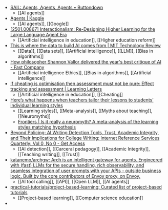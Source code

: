 - [SAIL: Agents, Agents, Agents • Buttondown](https://buttondown.com/SAIL/archive/sail-agents-agents-agents/)
	- [[AI agents]]
- [Agents | Kaggle](https://www.kaggle.com/whitepaper-agents)
	- [[AI agents]], [[Google]]
- [[2501.00867] Interactionalism: Re-Designing Higher Learning for the Large Language Agent Era](https://arxiv.org/abs/2501.00867)
	- [[Artificial intelligence in education]], [[Higher education reform]]
- [This is where the data to build AI comes from | MIT Technology Review](https://www.technologyreview.com/2024/12/18/1108796/this-is-where-the-data-to-build-ai-comes-from/)
	- [[Data]], [[Data sets]], [[Artificial intelligence]], [[LLM]], [[Bias in algorithms]]
- [How philosopher Shannon Vallor delivered the year's best critique of AI - Fast Company](https://www.fastcompany.com/91240425/how-philosopher-shannon-vallor-delivered-the-years-best-critique-of-ai)
	- [[Artificial intelligence Ethics]], [[Bias in algorithms]], [[Artificial intelligence]]
- [If cheating is optimisation then assessment must not be pure: Effect tracking and assessment | Learning Letters](https://learningletters.org/index.php/learn/article/view/28)
	- [[Artificial intelligence in education]], [[Cheating]]
- [Here’s what happens when teachers tailor their lessons to students’ individual learning styles](https://theconversation.com/heres-what-happens-when-teachers-tailor-their-lessons-to-students-individual-learning-styles-242075)
	- [[Learning styles]], [[Meta-analysis]], [[Myths about teaching]], [[Neuromyths]]
	- [Frontiers | Is it really a neuromyth? A meta-analysis of the learning styles matching hypothesis](https://www.frontiersin.org/journals/psychology/articles/10.3389/fpsyg.2024.1428732/full)
- [Beyond Policing: AI Writing Detection Tools, Trust, Academic Integrity, and Their Implications for College Writing: Internet Reference Services Quarterly: Vol 0, No 0 - Get Access](https://www.tandfonline.com/doi/full/10.1080/10875301.2024.2437174)
	- [[AI detection]], [[Carceral pedagogy]], [[Academic Integrity]], [[Teaching writing]], [[Trust]]
- [katanemo/archgw: Arch is an intelligent gateway for agents. Engineered with (fast) LLMs for the secure handling, rich observability, and seamless integration of user prompts with your APIs - outside business logic. Built by the core contributors of Envoy proxy, on Envoy.](https://github.com/katanemo/archgw)
	- [[AI tool calling]], [[API]], [[Open LLM]], [[AI agents]]
- [practical-tutorials/project-based-learning: Curated list of project-based tutorials](https://github.com/practical-tutorials/project-based-learning)
	- [[Project-based learning]], [[Computer science education]]
-